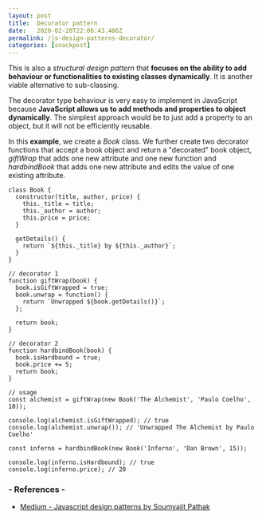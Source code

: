 ```yaml
---
layout: post
title:  Decorator pattern
date:   2020-02-20T22:06:43.486Z
permalink: /js-design-patterns-decorator/
categories: [snackpost]
---
```

This is also a *structural design pattern* that **focuses on the ability to add behaviour or functionalities to existing classes dynamically**. It is another viable alternative to sub-classing.

The decorator type behaviour is very easy to implement in JavaScript because **JavaScript allows us to add methods and properties to object dynamically**. The simplest approach would be to just add a property to an object, but it will not be efficiently reusable.

In this **example**, we create a *Book* class. We further create two decorator functions that accept a book object and return a "decorated" book object, *giftWrap* that adds one new attribute and one new function and *hardbindBook* that adds one new attribute and edits the value of one existing attribute.

```
class Book {
  constructor(title, author, price) {
    this._title = title;
    this._author = author;
    this.price = price;
  }

  getDetails() {
    return `${this._title} by ${this._author}`;
  }
}

// decorator 1
function giftWrap(book) {
  book.isGiftWrapped = true;
  book.unwrap = function() {
    return `Unwrapped ${book.getDetails()}`;
  };

  return book;
}

// decorator 2
function hardbindBook(book) {
  book.isHardbound = true;
  book.price += 5;
  return book;
}

// usage
const alchemist = giftWrap(new Book('The Alchemist', 'Paulo Coelho', 10));

console.log(alchemist.isGiftWrapped); // true
console.log(alchemist.unwrap()); // 'Unwrapped The Alchemist by Paulo Coelho'

const inferno = hardbindBook(new Book('Inferno', 'Dan Brown', 15));

console.log(inferno.isHardbound); // true
console.log(inferno.price); // 20
```


### - References -

- [Medium - Javascript design patterns by Soumyajit Pathak](https://medium.com/better-programming/javascript-design-patterns-25f0faaaa15)
